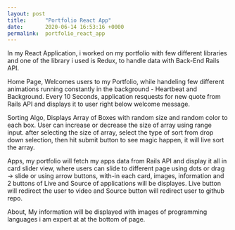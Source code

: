 ```yaml
---
layout: post
title:      "Portfolio React App"
date:       2020-06-14 16:53:16 +0000
permalink:  portfolio_react_app
---
```



In my React Application, i worked on my portfolio with few different libraries and one of the library i used is Redux, to handle data with Back-End Rails API. 

Home Page, Welcomes users to my Portfolio, while handeling few different animations running constantly in the background - Heartbeat and Background. Every 10 Seconds, application resquests for new quote from Rails API and displays it to user right below welcome message.

Sorting Algo, Displays Array of Boxes with random size and random color to each box. User can increase or decrease the size of array using range input. after selecting the size of array, select the type of sort from drop down selection, then hit submit button to see magic happen, it will live sort the array. 

Apps, my portfolio will fetch my apps data from Rails API and display it all in card slider view, where users can slide to different page using dots or drag -> slide or using arrow buttons, with-in each card, images, information and 2 buttons of Live and Source of applications will be displayes. Live button will redirect the user to video and Source button will redirect user to github repo.

About, My information will be displayed with images of programming languages i am expert at at the bottom of page.
